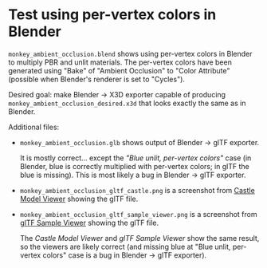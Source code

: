 # Test using per-vertex colors in Blender

`monkey_ambient_occlusion.blend` shows using per-vertex colors in Blender to multiply PBR and unlit materials. The per-vertex colors have been generated using "Bake" of "Ambient Occlusion" to "Color Attribute" (possible when Blender's renderer is set to "Cycles").

Desired goal: make Blender -> X3D exporter capable of producing `monkey_ambient_occlusion_desired.x3d` that looks exactly the same as in Blender.

Additional files:

- `monkey_ambient_occlusion.glb` shows output of Blender -> glTF exporter.

    It is mostly correct... except the _"Blue unlit, per-vertex colors"_ case (in Blender, blue is correctly multiplied with per-vertex colors; in glTF the blue is missing). This is most likely a bug in Blender -> glTF exporter.

- `monkey_ambient_occlusion_gltf_castle.png` is a screenshot from [Castle Model Viewer](https://castle-engine.io/castle-model-viewer) showing the glTF file.

- `monkey_ambient_occlusion_gltf_sample_viewer.png` is a screenshot from [glTF Sample Viewer](https://github.khronos.org/glTF-Sample-Viewer-Release/) showing the glTF file.

    The _Castle Model Viewer_ and _glTF Sample Viewer_ show the same result, so the viewers are likely correct (and missing blue at "Blue unlit, per-vertex colors" case is a bug in Blender -> glTF exporter).